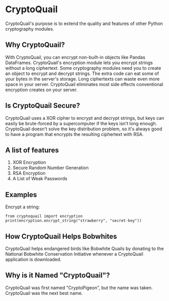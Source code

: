 # CryptoQuail
CryptoQuail's purpose is to extend the quality and features of other Python cryptography modules.
## Why CryptoQuail?
With CryptoQuail, you can encrypt non-built-in objects like Pandas DataFrames.
CryptoQuail's encryption module lets you encrypt strings without a long ciphertext. Some cryptography modules need you to create an object to encrypt and decrypt strings. The extra code can eat some of your bytes in the server's storage. Long ciphertexts can waste even more space in your server. CryptoQuail eliminates most side effects conventional encryption creates on your server.
## Is CryptoQuail Secure?
CryptoQuail uses a XOR cipher to encrypt and decrypt strings, but keys can easily be brute-forced by a supercomputer if the keys isn't long enough. CryptoQuail doesn't solve the key distribution problem, so it's always good to have a program that encrypts the resulting ciphertext with RSA.
## A list of features
1. XOR Encryption
2. Secure Random Number Generation
3. RSA Encryption
4. A List of Weak Passwords
## Examples
Encrypt a string:
```
from cryptoquail import encryption
print(encryption.encrypt_string("strawberry", "secret-key"))

```

## How CryptoQuail Helps Bobwhites
CryptoQuail helps endangered birds like Bobwhite Quails by donating to the National Bobwhite Conservation Initiative whenever a CryptoQuail application is downloaded.
## Why is it Named "CryptoQuail"?
CryptoQuail was first named "CryptoPigeon", but the name was taken. CryptoQuail was the next best name.
